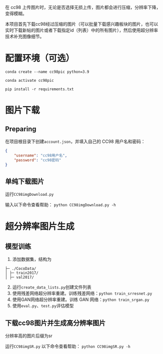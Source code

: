 在 cc98 上传图片时，无论是否选择无损上传，图片都会进行压缩，分辨率下降，变得模糊。

本项目首先下载cc98经过压缩的图片（可以批量下载感兴趣板块的图片，也可以实时下载新帖的图片或者下载指定id（列表）中的所有图片），然后使用超分辨率技术补充图像细节。

# 配置环境（可选）

`conda create --name cc98pic python=3.9`

`conda activate cc98pic`

`pip install -r requirements.txt`

# 图片下载
## Preparing
在项目根目录下创建`account.json`，并填入自己的 CC98 用户名和密码：
```json
{
    "username": "cc98用户名",
    "password": "cc98密码"
}
```

## 单纯下载图片
运行`CC98imgDownload.py`

输入以下命令查看帮助：
`python CC98imgDownload.py -h`

# 超分辨率图片生成
## 模型训练
1. 添加数据集，结构为
```
├─ ./CocoData/
│ ├─ train2017/
│ ├─ val2017/
```
2. 运行`create_data_lists.py`创建文件列表
3. 使用残差网络超分辨率重建。训练残差网络：`python train_srresnet.py`
4. 使用GAN网络超分辨率重建。训练 GAN 网络：`python train_srgan.py`
5. 使用`eval.py`、`test.py`评估模型

## 下载cc98图片并生成高分辨率图片
分辨率高的图片后缀为sr

运行`CC98imgSR.py`
以下命令查看帮助：
`python CC98imgSR.py -h`